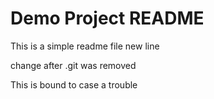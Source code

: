 # Demo Project README

This is a simple readme file
new line

change after .git was removed

This is bound to case a trouble